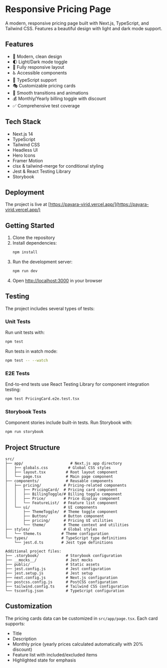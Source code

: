 # Responsive Pricing Page

A modern, responsive pricing page built with Next.js, TypeScript, and Tailwind CSS. Features a beautiful design with light and dark mode support.

## Features

- 🎨 Modern, clean design
- 🌓 Light/Dark mode toggle
- 📱 Fully responsive layout
- ♿ Accessible components
- 🎯 TypeScript support
- 🎭 Customizable pricing cards
- 🎉 Smooth transitions and animations
- 💰 Monthly/Yearly billing toggle with discount
- ✅ Comprehensive test coverage

## Tech Stack

- Next.js 14
- TypeScript
- Tailwind CSS
- Headless UI
- Hero Icons
- Framer Motion
- clsx & tailwind-merge for conditional styling
- Jest & React Testing Library
- Storybook

## Deployment

The project is live at [https://payara-virid.vercel.app/](https://payara-virid.vercel.app/)

## Getting Started

1. Clone the repository
2. Install dependencies:
   ```bash
   npm install
   ```
3. Run the development server:
   ```bash
   npm run dev
   ```
4. Open [http://localhost:3000](http://localhost:3000) in your browser

## Testing

The project includes several types of tests:

### Unit Tests

Run unit tests with:

```bash
npm test
```

Run tests in watch mode:

```bash
npm test -- --watch
```

### E2E Tests

End-to-end tests use React Testing Library for component integration testing:

```bash
npm test PricingCard.e2e.test.tsx
```

### Storybook Tests

Component stories include built-in tests. Run Storybook with:

```bash
npm run storybook
```

## Project Structure

```
src/
├── app/                     # Next.js app directory
│   ├── globals.css         # Global CSS styles
│   ├── layout.tsx         # Root layout component
│   └── page.tsx           # Main page component
├── components/            # Reusable components
│   ├── pricing/          # Pricing-related components
│   │   ├── PricingCard/  # Pricing card component
│   │   ├── BillingToggle/# Billing toggle component
│   │   ├── Price/        # Price display component
│   │   └── FeatureList/  # Feature list component
│   └── ui/               # UI components
│       ├── ThemeToggle/  # Theme toggle component
│       ├── Button/       # Button component
│       ├── pricing/      # Pricing UI utilities
│       └── theme/        # Theme context and utilities
├── styles/               # Global styles
│   └── theme.ts         # Theme configuration
└── types/               # TypeScript type definitions
    └── jest.d.ts        # Jest type definitions

Additional project files:
├── .storybook/            # Storybook configuration
├── __mocks__/             # Jest mocks
├── public/                # Static assets
├── jest.config.js         # Jest configuration
├── jest.setup.js          # Jest setup
├── next.config.js         # Next.js configuration
├── postcss.config.js      # PostCSS configuration
├── tailwind.config.ts     # Tailwind CSS configuration
└── tsconfig.json          # TypeScript configuration
```

## Customization

The pricing cards data can be customized in `src/app/page.tsx`. Each card supports:

- Title
- Description
- Monthly price (yearly prices calculated automatically with 20% discount)
- Feature list with included/excluded items
- Highlighted state for emphasis
